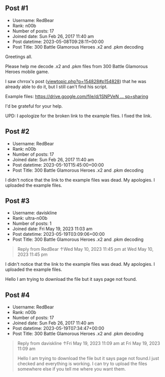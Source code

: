 ## Post #1
- Username: RedBear
- Rank: n00b
- Number of posts: 17
- Joined date: Sun Feb 26, 2017 11:40 am
- Post datetime: 2023-05-08T09:28:11+00:00
- Post Title: 300 Battle Glamorous Heroes .x2 and .pkm decoding

Greetings all.

Please help me decode .x2 and .pkm files from 300 Battle Glamorous Heroes mobile game.

I saw chrrox's post ([viewtopic.php?p=154828#p154828](https://forum.xentax.com/viewtopic.php?p=154828#p154828)) that he was already able to do it, but I still can't find his script.

Example files: [https://drive.google.com/file/d/1SNPVeN ... sp=sharing](https://drive.google.com/file/d/1SNPVeNCN0J98vsgYwiWIuhU4W3sWWjKs/view?usp=sharing)

I'd be grateful for your help.

UPD: I apologize for the broken link to the example files. I fixed the link.
## Post #2
- Username: RedBear
- Rank: n00b
- Number of posts: 17
- Joined date: Sun Feb 26, 2017 11:40 am
- Post datetime: 2023-05-10T15:45:00+00:00
- Post Title: 300 Battle Glamorous Heroes .x2 and .pkm decoding

I didn't notice that the link to the example files was dead. My apologies. I uploaded the example files.
## Post #3
- Username: daviskline
- Rank: ultra-n00b
- Number of posts: 1
- Joined date: Fri May 19, 2023 11:03 am
- Post datetime: 2023-05-19T03:09:06+00:00
- Post Title: 300 Battle Glamorous Heroes .x2 and .pkm decoding

> Reply from RedBear ↑Wed May 10, 2023 11:45 pm at Wed May 10, 2023 11:45 pm
>
> 
I didn't notice that the link to the example files was dead. My apologies. I uploaded the example files.

Hello
I am trying to download the file but it says page not found.
## Post #4
- Username: RedBear
- Rank: n00b
- Number of posts: 17
- Joined date: Sun Feb 26, 2017 11:40 am
- Post datetime: 2023-05-19T07:34:47+00:00
- Post Title: 300 Battle Glamorous Heroes .x2 and .pkm decoding

> Reply from daviskline ↑Fri May 19, 2023 11:09 am at Fri May 19, 2023 11:09 am
>
> Hello
I am trying to download the file but it says page not found.I just checked and everything is working. 
I can try to upload the files somewhere else if you tell me where you want them.
